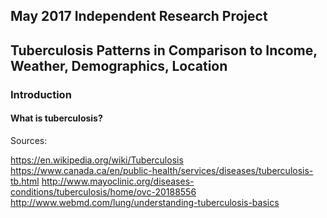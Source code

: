 ## May 2017 Independent Research Project 

## Tuberculosis Patterns in Comparison to Income, Weather, Demographics, Location

### Introduction

#### What is tuberculosis?


Sources: 

https://en.wikipedia.org/wiki/Tuberculosis
https://www.canada.ca/en/public-health/services/diseases/tuberculosis-tb.html
http://www.mayoclinic.org/diseases-conditions/tuberculosis/home/ovc-20188556
http://www.webmd.com/lung/understanding-tuberculosis-basics
